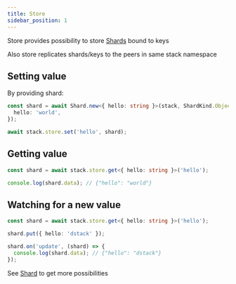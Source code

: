 ```yaml
---
title: Store
sidebar_position: 1
---
```


Store provides possibility to store [Shards](shard) bound to keys

Also store replicates shards/keys to the peers in same stack namespace

## Setting value

By providing shard:

```typescript
const shard = await Shard.new<{ hello: string }>(stack, ShardKind.Object, {
  hello: 'world',
});

await stack.store.set('hello', shard);
```

## Getting value

```typescript
const shard = await stack.store.get<{ hello: string }>('hello');

console.log(shard.data); // {"hello": "world"}
```

## Watching for a new value

```typescript
const shard = await stack.store.get<{ hello: string }>('hello');

shard.put({ hello: 'dstack' });

shard.on('update', (shard) => {
  console.log(shard.data); // {"hello": "dstack"}
});
```

See [Shard](shard) to get more possibilities

[shard]: /docs/shard
